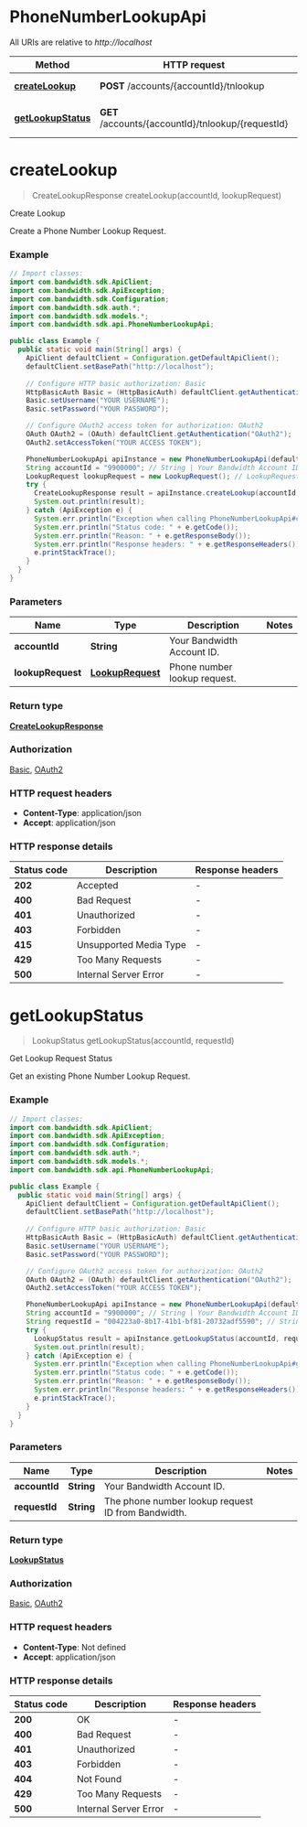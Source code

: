 # PhoneNumberLookupApi

All URIs are relative to *http://localhost*

| Method | HTTP request | Description |
|------------- | ------------- | -------------|
| [**createLookup**](PhoneNumberLookupApi.md#createLookup) | **POST** /accounts/{accountId}/tnlookup | Create Lookup |
| [**getLookupStatus**](PhoneNumberLookupApi.md#getLookupStatus) | **GET** /accounts/{accountId}/tnlookup/{requestId} | Get Lookup Request Status |


<a id="createLookup"></a>
# **createLookup**
> CreateLookupResponse createLookup(accountId, lookupRequest)

Create Lookup

Create a Phone Number Lookup Request.

### Example
```java
// Import classes:
import com.bandwidth.sdk.ApiClient;
import com.bandwidth.sdk.ApiException;
import com.bandwidth.sdk.Configuration;
import com.bandwidth.sdk.auth.*;
import com.bandwidth.sdk.models.*;
import com.bandwidth.sdk.api.PhoneNumberLookupApi;

public class Example {
  public static void main(String[] args) {
    ApiClient defaultClient = Configuration.getDefaultApiClient();
    defaultClient.setBasePath("http://localhost");
    
    // Configure HTTP basic authorization: Basic
    HttpBasicAuth Basic = (HttpBasicAuth) defaultClient.getAuthentication("Basic");
    Basic.setUsername("YOUR USERNAME");
    Basic.setPassword("YOUR PASSWORD");

    // Configure OAuth2 access token for authorization: OAuth2
    OAuth OAuth2 = (OAuth) defaultClient.getAuthentication("OAuth2");
    OAuth2.setAccessToken("YOUR ACCESS TOKEN");

    PhoneNumberLookupApi apiInstance = new PhoneNumberLookupApi(defaultClient);
    String accountId = "9900000"; // String | Your Bandwidth Account ID.
    LookupRequest lookupRequest = new LookupRequest(); // LookupRequest | Phone number lookup request.
    try {
      CreateLookupResponse result = apiInstance.createLookup(accountId, lookupRequest);
      System.out.println(result);
    } catch (ApiException e) {
      System.err.println("Exception when calling PhoneNumberLookupApi#createLookup");
      System.err.println("Status code: " + e.getCode());
      System.err.println("Reason: " + e.getResponseBody());
      System.err.println("Response headers: " + e.getResponseHeaders());
      e.printStackTrace();
    }
  }
}
```

### Parameters

| Name | Type | Description  | Notes |
|------------- | ------------- | ------------- | -------------|
| **accountId** | **String**| Your Bandwidth Account ID. | |
| **lookupRequest** | [**LookupRequest**](LookupRequest.md)| Phone number lookup request. | |

### Return type

[**CreateLookupResponse**](CreateLookupResponse.md)

### Authorization

[Basic](../README.md#Basic), [OAuth2](../README.md#OAuth2)

### HTTP request headers

 - **Content-Type**: application/json
 - **Accept**: application/json

### HTTP response details
| Status code | Description | Response headers |
|-------------|-------------|------------------|
| **202** | Accepted |  -  |
| **400** | Bad Request |  -  |
| **401** | Unauthorized |  -  |
| **403** | Forbidden |  -  |
| **415** | Unsupported Media Type |  -  |
| **429** | Too Many Requests |  -  |
| **500** | Internal Server Error |  -  |

<a id="getLookupStatus"></a>
# **getLookupStatus**
> LookupStatus getLookupStatus(accountId, requestId)

Get Lookup Request Status

Get an existing Phone Number Lookup Request.

### Example
```java
// Import classes:
import com.bandwidth.sdk.ApiClient;
import com.bandwidth.sdk.ApiException;
import com.bandwidth.sdk.Configuration;
import com.bandwidth.sdk.auth.*;
import com.bandwidth.sdk.models.*;
import com.bandwidth.sdk.api.PhoneNumberLookupApi;

public class Example {
  public static void main(String[] args) {
    ApiClient defaultClient = Configuration.getDefaultApiClient();
    defaultClient.setBasePath("http://localhost");
    
    // Configure HTTP basic authorization: Basic
    HttpBasicAuth Basic = (HttpBasicAuth) defaultClient.getAuthentication("Basic");
    Basic.setUsername("YOUR USERNAME");
    Basic.setPassword("YOUR PASSWORD");

    // Configure OAuth2 access token for authorization: OAuth2
    OAuth OAuth2 = (OAuth) defaultClient.getAuthentication("OAuth2");
    OAuth2.setAccessToken("YOUR ACCESS TOKEN");

    PhoneNumberLookupApi apiInstance = new PhoneNumberLookupApi(defaultClient);
    String accountId = "9900000"; // String | Your Bandwidth Account ID.
    String requestId = "004223a0-8b17-41b1-bf81-20732adf5590"; // String | The phone number lookup request ID from Bandwidth.
    try {
      LookupStatus result = apiInstance.getLookupStatus(accountId, requestId);
      System.out.println(result);
    } catch (ApiException e) {
      System.err.println("Exception when calling PhoneNumberLookupApi#getLookupStatus");
      System.err.println("Status code: " + e.getCode());
      System.err.println("Reason: " + e.getResponseBody());
      System.err.println("Response headers: " + e.getResponseHeaders());
      e.printStackTrace();
    }
  }
}
```

### Parameters

| Name | Type | Description  | Notes |
|------------- | ------------- | ------------- | -------------|
| **accountId** | **String**| Your Bandwidth Account ID. | |
| **requestId** | **String**| The phone number lookup request ID from Bandwidth. | |

### Return type

[**LookupStatus**](LookupStatus.md)

### Authorization

[Basic](../README.md#Basic), [OAuth2](../README.md#OAuth2)

### HTTP request headers

 - **Content-Type**: Not defined
 - **Accept**: application/json

### HTTP response details
| Status code | Description | Response headers |
|-------------|-------------|------------------|
| **200** | OK |  -  |
| **400** | Bad Request |  -  |
| **401** | Unauthorized |  -  |
| **403** | Forbidden |  -  |
| **404** | Not Found |  -  |
| **429** | Too Many Requests |  -  |
| **500** | Internal Server Error |  -  |

